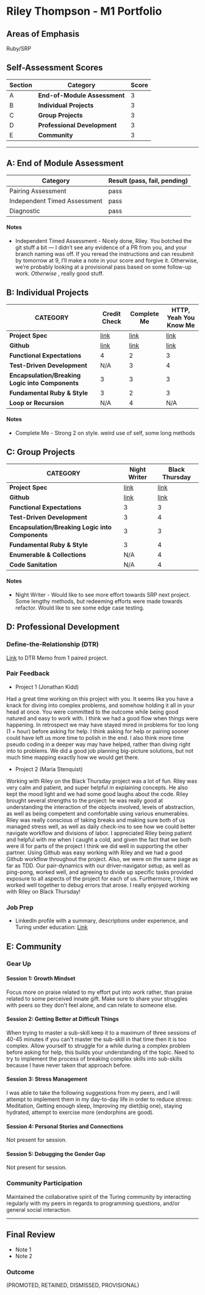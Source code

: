 # Riley Thompson - M1 Portfolio

## Areas of Emphasis
  Ruby/SRP

## Self-Assessment Scores

| Section | Category | Score |
| ---- | ----- | ---- |
| A | **End-of-Module Assessment** | 3 |
| B | **Individual Projects** | 3 |
| C | **Group Projects** | 3 |
| D | **Professional Development** | 3 |
| E | **Community** | 3 |   

------------------------------------------------

## A: End of Module Assessment

| Category | Result (pass, fail, pending) |
| ----- | --- |
| Pairing Assessment | pass |
| Independent Timed Assessment | pass |
| Diagnostic | pass |

#### Notes

*  Independent Timed Assessment - Nicely done, Riley. You botched the git stuff a bit — I didn’t see any evidence of a PR from you, and your branch naming was off. If you reread the instructions and can resubmit by tomorrow at 9, I’ll make a note in your score and forgive it. Otherwise, we’re probably looking at a provisional pass based on some follow-up work. _Otherwise_ , really good stuff.


## B: Individual Projects

| CATEGORY | Credit Check | Complete Me | HTTP, Yeah You Know Me |
| --- | --- | --- | --- |
| **Project Spec** | [link](http://backend.turing.io/module1/projects/credit_check) | [link](http://backend.turing.io/module1/projects/complete_me) | [link](http://backend.turing.io/module1/projects/http_yeah_you_know_me) |
| **Github** | [link](https://github.com/ryt11/projects/blob/master/credit_check.rb) | [link](https://github.com/ryt11/complete_me) | [link](https://github.com/ryt11/http_yeah_you_know_me) |
| **Functional Expectations** | 4 | 2 | 3 |
| **Test-Driven Development** | N/A | 3 | 4 |
| **Encapsulation/Breaking Logic into Components** | 3 | 3 | 3 |
| **Fundamental Ruby & Style** | 3 | 2 | 3 |
| **Loop or Recursion** | N/A | 4 | N/A |

#### Notes

*  Complete Me - Strong 2 on style. weird use of self, some long methods


## C: Group Projects

| CATEGORY | Night Writer | Black Thursday |
| --- | --- | --- |
| **Project Spec** | [link](http://backend.turing.io/module1/projects/night_writer) | [link](http://example.com) |
| **Github** | [link](https://github.com/jk1dd/night_writer) | [link](http://example.com) |
| **Functional Expectations** | 3 | 3 |
| **Test-Driven Development** | 3| 4 |
| **Encapsulation/Breaking Logic into Components** | 3 | 3 |
| **Fundamental Ruby & Style** | 3 | 4 |
| **Enumerable & Collections** | N/A | 4 |
| **Code Sanitation** | N/A | 4 |



#### Notes

*   Night Writer - Would like to see more effort towards SRP next project. Some lengthy methods, but redeeming efforts were made towards refactor.
Would like to see some edge case testing.

## D: Professional Development

### Define-the-Relationship (DTR)

[Link](https://gist.github.com/jk1dd/0ad3c6feaa5f38aed29789999568b5fc) to DTR Memo from 1 paired project.

### Pair Feedback

*   Project 1 (Jonathan Kidd)

 Had a great time working on this project with you. It seems like you have a knack for diving into complex problems, and somehow holding it all in your head at once. You were committed to the outcome while being good natured and easy to work with. I think we had a good flow when things were happening. In retrospect we may have stayed mired in problems for too long (1 + hour) before asking for help. I think asking for help or pairing sooner could have left us more time to polish in the end. I also think more time pseudo coding in a deeper way may have helped, rather than diving right into to problems. We did a good job planning big-picture solutions, but not much time mapping exactly how we would get there.


*   Project 2 (Maria Stenquist)

 Working with Riley on the Black Thursday project was a lot of fun. Riley was very calm and patient, and super helpful in explaining concepts. He also kept the mood light and we had some good laughs about the code. Riley brought several strengths to the project: he was really good at understanding the interaction of the objects involved, levels of abstraction, as well as being competent and comfortable using various enumerables. Riley was really conscious of taking breaks and making sure both of us managed stress well, as well as daily check-ins to see how we could better navigate workflow and divisions of labor. I appreciated Riley being patient and helpful with me when I caught a cold, and given the fact that we both were ill for parts of the project I think we did well in supporting the other partner. Using Github was easy working with Riley and we had a good Github workflow throughout the project. Also, we were on the same page as far as TDD. Our pair-dynamics with our driver-navigator setup, as well as ping-pong, worked well,  and agreeing to divide up specific tasks provided exposure to all aspects of the project for each of us. Furthermore, I think we worked well together to debug errors that arose. I really enjoyed working with Riley on Black Thursday!

### Job Prep


*   LinkedIn profile with a summary, descriptions under experience, and Turing under education: [Link](https://www.linkedin.com/in/david-thompson-183b38135/)



## E: Community

### Gear Up

#### Session 1: Growth Mindset

Focus more on praise related to my effort put into work rather, than praise related to some perceived innate gift. Make sure to share your struggles with peers so they don't feel alone, and can relate to someone else.

#### Session 2: Getting Better at Difficult Things

When trying to master a sub-skill keep it to a maximum of three sessions of 40-45 minutes if you can't master the sub-skill in that time then it is too complex.
Allow yourself to struggle for a while during a complex problem before asking for help, this builds your understanding of the topic. Need to try to implement the process of breaking complex skills into sub-skills because I have never taken that approach before.

#### Session 3: Stress Management

I was able to take the following suggestions from my peers, and I will attempt to implement them in my day-to-day life in order to reduce stress: Meditation, Getting enough sleep, Improving my diet(big one), staying hydrated, attempt to exercise more (endorphins are good).

#### Session 4: Personal Stories and Connections

Not present for session.

#### Session 5: Debugging the Gender Gap

Not present for session.

### Community Participation

Maintained the collaborative spirit of the Turing community by interacting regularly
with my peers in regards to programming questions, and/or general social interaction.

-------------------------------------------------------------

## Final Review

*   Note 1
*   Note 2

### Outcome

(PROMOTED, RETAINED, DISMISSED, PROVISIONAL)
